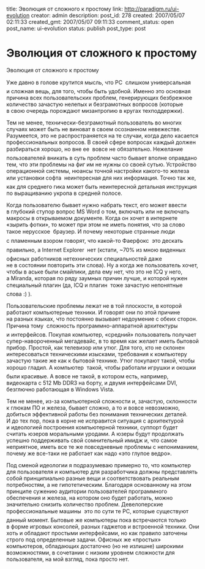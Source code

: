 title: Эволюция от сложного к простому
link: http://paradigm.ru/ui-evolution
creator: admin
description: 
post_id: 278
created: 2007/05/07 02:11:33
created_gmt: 2007/05/07 09:11:33
comment_status: open
post_name: ui-evolution
status: publish
post_type: post

# Эволюция от сложного к простому

Эволюция от сложного к простому

Уже давно в голове крутится мысль, что PC  слишком универсальная и сложная вещь, для того, чтобы быть удобной. Именно это основная причина всех пользовательских проблем, генерирующих безбрежное количество зачастую нелепых и безграмотных вопросов (которые в свою очередь порождают мизантропию в кругах техподдержки).

Тем не менее, технически-безграмотный пользователь во многих случаях может быть не виноват в своем осознанном невежестве. Разумеется, это не распространяется на те случаи, когда дело касается профессиональных вопросов. В своей сфере вопросах каждый должен разбираться хорошо, но вне ее  вовсе не обязательно. Нежелание пользователей вникать в суть проблем часто бывает вполне оправдано тем, что эти проблемы на фиг им не нужны со своей сутью. Устройство операционной системы, нюансы точной настройки какого-то железа или установки софта  неинтересная для них информация. Точно так же, как для среднего гика может быть неинтересной детальная инструкция по выращиванию укропа в средней полосе.

Когда пользователю бывает нужно набрать текст, его может ввести в глубокий ступор вопрос MS Word о том, включать или не включать макросы в открываемом документе. Когда он хочет в интернете «зырить фотки», то может при этом не иметь понятия, что за слово такое нерусское  браузер. И почему некоторые странные люди с пламенным взором говорят, что какой-то Фаерфокс  это дескать правильно, а Internet Explorer  нет (кстати, ~70% из мною виденных офисных работников нетехнических специальностей даже не в состоянии повторить эти слова). Ну а когда же пользователь хочет, чтобы в аське были смайлики, дела ему нет, что это не ICQ у него, а Miranda, которая по ряду заумных причин лучше, и которой нужен специальный плагин (да, ICQ и плагин  тоже зачастую непонятные слова :) ).

Пользовательские проблемы лежат не в той плоскости, в которой работают компьютерные техники. И говорят они по этой причине на разных языках, что постоянно вызывает недоумение с обеих сторон. Причина тому  сложность программно-аппаратной архитектуры и интерфейсов. Покупая компьютер, «средний» пользователь получает супер-навороченный мегадевайс, в то время как желает иметь бытовой прибор. Простой, как телевизор или утюг. Для того, кто не склонен интересоваться техническими изысками, требования к компьютеру зачастую такие же как к бытовой технике. Утюг покупают такой, чтобы хорошо гладил. А компьютер  такой, чтобы работали игрушки и окошки были красивые. А вовсе не такой, в котором есть, например, видеокарта с 512 Mb DDR3 на борту, и двумя интерфейсами DVI, безглючно работающая в Windows Vista.

Тем не менее, из-за компьютерной сложности и, зачастую, склонности к глюкам ПО и железа, бывает сложно, а то и вовсе невозможно, добиться эффективной работы без понимания технических деталей. И до тех пор, пока в корне не исправится ситуация с архитектурой и идеологией построения компьютерной техники, суппорт будет считать юзеров моральными уродами. А юзеры будут продолжать успешно поддерживать свой сомнительный имидж и, что самое неприятное, иметь все те же повседневные проблемы с непониманием, почему же все-таки не работает как надо «это глупое ведро».

Под сменой идеологии я подразумеваю примерно то, что компьютер для пользователя и компьютер для разработчика должны представлять собой принципиально разные вещи и соответствовать реальным потребностям, а не гипотетическим. Благодаря основанному на этом принципе сужению аудитории пользователей программного обеспечения и железа, на котором оно будет работать, можно значительно снизить количество проблем. Девелоперские профессиональные машины  это по сути те PC, которые существуют данный момент. Бытовые же компьютеры пока встречаются только в форме игровых консолей, разных гаджетов и встроенной техники. Они хоть и обладают простыми интерфейсами, но как правило заточены строго под определенные задачи. Офисных же «простых» компьютеров, обладающих достаточно (но не излишне) широкими возможностями, в сочетании с низким уровнем сложности для пользователя, на мой взгляд, пока просто нет.